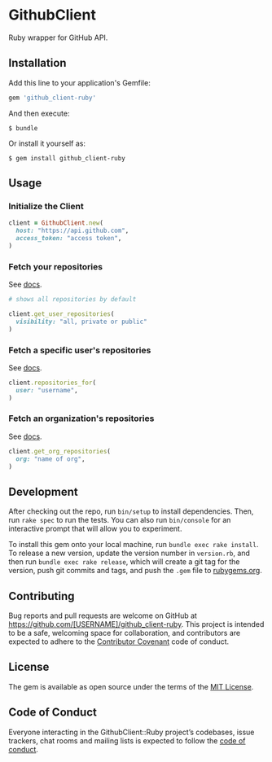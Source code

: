 # GithubClient

Ruby wrapper for GitHub API.

## Installation

Add this line to your application's Gemfile:

```ruby
gem 'github_client-ruby'
```

And then execute:

    $ bundle

Or install it yourself as:

    $ gem install github_client-ruby

## Usage

### Initialize the Client

```ruby
client = GithubClient.new(
  host: "https://api.github.com",
  access_token: "access token",
)
```

### Fetch your repositories

See [docs](https://developer.github.com/v3/repos/#list-your-repositories).

```ruby
# shows all repositories by default

client.get_user_repositories(
  visibility: "all, private or public"
)
```

### Fetch a specific user's repositories

See [docs](https://developer.github.com/v3/repos/#list-user-repositories).

```ruby
client.repositories_for(
  user: "username",
)
```

### Fetch an organization's repositories

See [docs](https://developer.github.com/v3/repos/#list-organization-repositories).

```ruby
client.get_org_repositories(
  org: "name of org",
)
```

## Development

After checking out the repo, run `bin/setup` to install dependencies. Then, run `rake spec` to run the tests. You can also run `bin/console` for an interactive prompt that will allow you to experiment.

To install this gem onto your local machine, run `bundle exec rake install`. To release a new version, update the version number in `version.rb`, and then run `bundle exec rake release`, which will create a git tag for the version, push git commits and tags, and push the `.gem` file to [rubygems.org](https://rubygems.org).

## Contributing

Bug reports and pull requests are welcome on GitHub at https://github.com/[USERNAME]/github_client-ruby. This project is intended to be a safe, welcoming space for collaboration, and contributors are expected to adhere to the [Contributor Covenant](http://contributor-covenant.org) code of conduct.

## License

The gem is available as open source under the terms of the [MIT License](https://opensource.org/licenses/MIT).

## Code of Conduct

Everyone interacting in the GithubClient::Ruby project’s codebases, issue trackers, chat rooms and mailing lists is expected to follow the [code of conduct](https://github.com/[USERNAME]/github_client-ruby/blob/master/CODE_OF_CONDUCT.md).
